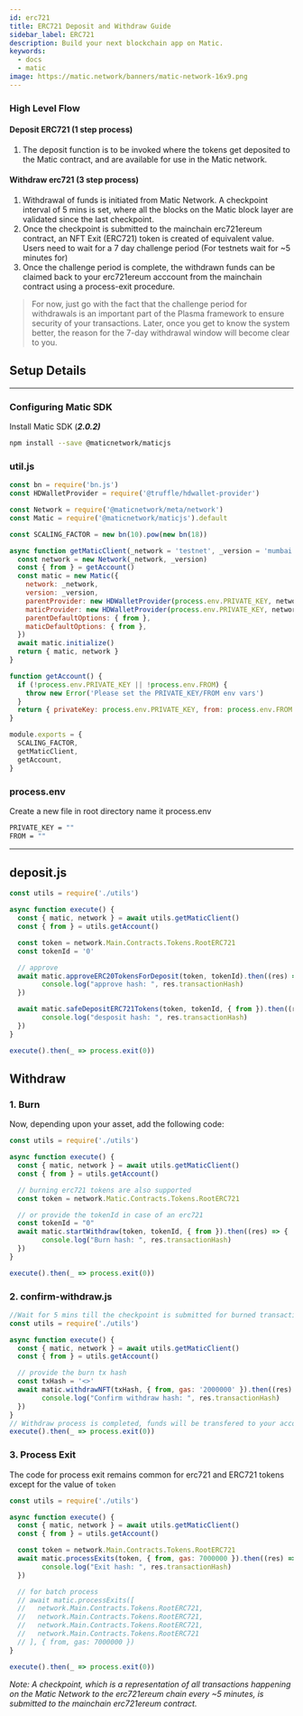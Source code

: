 ```yaml
---
id: erc721
title: ERC721 Deposit and Withdraw Guide
sidebar_label: ERC721
description: Build your next blockchain app on Matic.
keywords:
  - docs
  - matic
image: https://matic.network/banners/matic-network-16x9.png
---
```


### High Level Flow

#### **Deposit ERC721 (1 step process)** 

1. The deposit function is to be invoked where the tokens get deposited to the Matic contract, and are available for use in the Matic network. 
 
#### **Withdraw erc721 (3 step process)**

1. Withdrawal of funds is initiated from Matic Network. A checkpoint interval of 5 mins is set, where all the blocks on the Matic block layer are validated since the last checkpoint.
2. Once the checkpoint is submitted to the mainchain erc721ereum contract, an NFT Exit (ERC721) token is created of equivalent value. Users need to wait for a 7 day challenge period (For testnets wait for ~5 minutes for)
3. Once the challenge period is complete, the withdrawn funds can be claimed back to your erc721ereum acccount from the mainchain contract using a process-exit procedure.

> For now, just go with the fact that the challenge period for withdrawals is an important part of the Plasma framework to ensure security of your transactions. Later, once you get to know the system better, the reason for the 7-day withdrawal window will become clear to you.

## Setup Details

---

### Configuring Matic SDK

Install Matic SDK (**_2.0.2)_**

```bash
npm install --save @maticnetwork/maticjs
```

### util.js
```js
const bn = require('bn.js')
const HDWalletProvider = require('@truffle/hdwallet-provider')

const Network = require('@maticnetwork/meta/network')
const Matic = require('@maticnetwork/maticjs').default

const SCALING_FACTOR = new bn(10).pow(new bn(18))

async function getMaticClient(_network = 'testnet', _version = 'mumbai') {
  const network = new Network(_network, _version)
  const { from } = getAccount()
  const matic = new Matic({
    network: _network,
    version: _version,
    parentProvider: new HDWalletProvider(process.env.PRIVATE_KEY, network.Main.RPC),
    maticProvider: new HDWalletProvider(process.env.PRIVATE_KEY, network.Matic.RPC),
    parentDefaultOptions: { from },
    maticDefaultOptions: { from },
  })
  await matic.initialize()
  return { matic, network }
}

function getAccount() {
  if (!process.env.PRIVATE_KEY || !process.env.FROM) {
    throw new Error('Please set the PRIVATE_KEY/FROM env vars')
  }
  return { privateKey: process.env.PRIVATE_KEY, from: process.env.FROM }
}

module.exports = {
  SCALING_FACTOR,
  getMaticClient,
  getAccount,
}
```

### process.env
Create a new file in root directory name it process.env
```bash
PRIVATE_KEY = ""
FROM = ""
```
---

## deposit.js


```js
const utils = require('./utils')

async function execute() {
  const { matic, network } = await utils.getMaticClient()
  const { from } = utils.getAccount()

  const token = network.Main.Contracts.Tokens.RootERC721
  const tokenId = '0'

  // approve
  await matic.approveERC20TokensForDeposit(token, tokenId).then((res) => {
        console.log("approve hash: ", res.transactionHash)
  })

  await matic.safeDepositERC721Tokens(token, tokenId, { from }).then((res) => {
        console.log("desposit hash: ", res.transactionHash)
  })
}

execute().then(_ => process.exit(0))
```

## Withdraw

### 1. Burn
Now, depending upon your asset, add the following code:

```js
const utils = require('./utils')

async function execute() {
  const { matic, network } = await utils.getMaticClient()
  const { from } = utils.getAccount()

  // burning erc721 tokens are also supported
  const token = network.Matic.Contracts.Tokens.RootERC721

  // or provide the tokenId in case of an erc721
  const tokenId = "0"
  await matic.startWithdraw(token, tokenId, { from }).then((res) => {
        console.log("Burn hash: ", res.transactionHash)
  })
}

execute().then(_ => process.exit(0))
```

### 2. confirm-withdraw.js

```js
//Wait for 5 mins till the checkpoint is submitted for burned transaction, then run the confirm withdraw
const utils = require('./utils')

async function execute() {
  const { matic, network } = await utils.getMaticClient()
  const { from } = utils.getAccount()

  // provide the burn tx hash
  const txHash = '<>'
  await matic.withdrawNFT(txHash, { from, gas: '2000000' }).then((res) => {
        console.log("Confirm withdraw hash: ", res.transactionHash)
  })
}
// Withdraw process is completed, funds will be transfered to your account after challege period is over.
execute().then(_ => process.exit(0))
```


### 3. Process Exit

The code for process exit remains common for erc721 and ERC721 tokens except for the value of `token`

```js
const utils = require('./utils')

async function execute() {
  const { matic, network } = await utils.getMaticClient()
  const { from } = utils.getAccount()

  const token = network.Main.Contracts.Tokens.RootERC721
  await matic.processExits(token, { from, gas: 7000000 }).then((res) => {
        console.log("Exit hash: ", res.transactionHash)
  })

  // for batch process
  // await matic.processExits([
  //   network.Main.Contracts.Tokens.RootERC721,
  //   network.Main.Contracts.Tokens.RootERC721,
  //   network.Main.Contracts.Tokens.RootERC721,
  //   network.Main.Contracts.Tokens.RootERC721
  // ], { from, gas: 7000000 })
}

execute().then(_ => process.exit(0))
```

_Note: A checkpoint, which is a representation of all transactions happening on the Matic Network to the erc721ereum chain every ~5 minutes, is submitted to the mainchain erc721ereum contract._